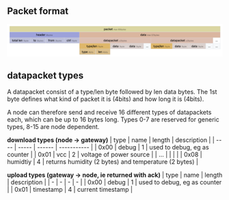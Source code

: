 ## Packet format

<img src="rfm69-packet.png" width="1000" />

## datapacket types
A datapacket consist of a type/len byte followed by len  data bytes. The 1st byte defines what kind of packet it is (4bits) and how long it is (4bits).

A node can therefore send and receive 16 different types of datapackets each, which can be up to 16 bytes long. Types 0-7 are reserved for generic types, 8-15 are node dependent.

**download types (node -> gateway)**
| type | name     | length | description                                          |
| ---- | -----    | ------ | -----------                                          |
| 0x00 | debug    | 1      | used to debug, eg as counter                         |
| 0x01 | vcc      | 2      | voltage of power source                              |
| ...  |          |        |                                                      |
| 0x08 | humidtiy | 4      | returns humidity (2 bytes) and temperature (2 bytes) |

**upload types (gateway -> node, ie returned with ack)** 
| type | name      | length | description                  |
| -    | -         | -      | -                            |
| 0x00 | debug     | 1      | used to debug, eg as counter |
| 0x01 | timestamp | 4      | current timestamp            |
